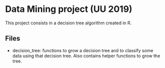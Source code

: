 # Data Mining project (UU 2019)

This project consists in a decision tree algorithm created in R.

## Files

* decision_tree: functions to grow a decision tree and to classify some data using that decision tree. Also contains helper functions to grow the tree.
